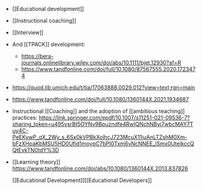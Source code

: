 - [[Educational development]]
- [[Instructional coaching]]
- [[Interview]]
- And [[TPACK]] development:
	- https://bera-journals.onlinelibrary.wiley.com/doi/abs/10.1111/bjet.12930?af=R
	- https://www.tandfonline.com/doi/full/10.1080/87567555.2020.1723474
- https://quod.lib.umich.edu/t/tia/17063888.0029.012?view=text;rgn=main
- https://www.tandfonline.com/doi/full/10.1080/1360144X.2021.1934687
- Instructional [[Coaching]] and the adoption of
  [[ambitious teaching]] practices:
  https://link.springer.com/epdf/10.1007/s11251-021-09536-7?sharing_token=u495vsrBt5OYNv9Bpuzndfe4RwlQNchNByi7wbcMAY7Tuy4C-PeEKywP_qX_2Wy_s_6Sx0kVPBkXolhcJ723McuX11iuAnLTZshM0Xm-bFzXHoaKbMSU5HD0Ufid1moypC7bPI0Txm6yNcNNEE_lSmx0UteikccQQtEvkTN0tdY%3D
- [[Learning theory]]
  https://www.tandfonline.com/doi/abs/10.1080/1360144X.2013.837826
  
  [[Educational Development]][[Educational Developers]]